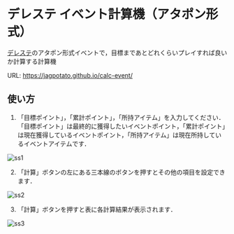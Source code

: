 # デレステ イベント計算機（アタポン形式）

[デレステ](http://cinderella.idolmaster.jp/sl-stage/)のアタポン形式イベントで，目標まであとどれくらいプレイすれば良いか計算する計算機  

URL: https://jagpotato.github.io/calc-event/

## 使い方

1. 「目標ポイント」，「累計ポイント」，「所持アイテム」を入力してください．「目標ポイント」は最終的に獲得したいイベントポイント，「累計ポイント」は現在獲得しているイベントポイント，「所持アイテム」は現在所持しているイベントアイテムです．  

![ss1](https://user-images.githubusercontent.com/15711514/36797000-43a20574-1cea-11e8-9604-69089fe65c11.PNG)  

2. 「計算」ボタンの左にある三本線のボタンを押すとその他の項目を設定できます．  

![ss2](https://user-images.githubusercontent.com/15711514/36795497-84316ab6-1ce6-11e8-9dcd-e6eccba367fd.PNG)  

3. 「計算」ボタンを押すと表に各計算結果が表示されます．  

![ss3](https://user-images.githubusercontent.com/15711514/36797062-6abb8982-1cea-11e8-91a8-0931fa1ed8c4.PNG)  